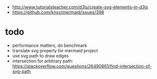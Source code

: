 - http://www.tutorialsteacher.com/d3js/create-svg-elements-in-d3js
- https://github.com/knsv/mermaid/issues/398


# todo

- performance matters, do benchmark
- translate svg properly for mermaid project
- use svg path to draw edges
- intersection for arbitrary path: https://stackoverflow.com/questions/26490861/find-intersection-of-svg-path
